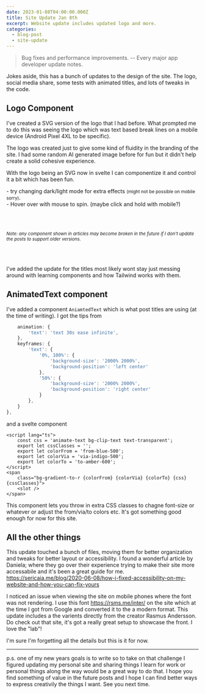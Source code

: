 ```yaml
---
date: 2023-01-08T04:00:00.000Z
title: Site Update Jan 8th
excerpt: Website update includes updated logo and more.
categories:
  - blog-post
  - site-update
---
```


<script lang="ts">
    import Logo from '../lib/components/layout/Logo.svelte';
</script>

> Bug fixes and performance improvements.
-- Every major app developer update notes.

Jokes aside, this has a bunch of updates to the design of the site. The logo, social media share, some tests with animated titles, and lots of tweaks in the code.

## Logo Component

I've created a SVG version of the logo that I had before. What prompted me to do this was seeing the logo which was text based break lines on a mobile device (Android Pixel 4XL to be specific).

The logo was created just to give some kind of fluidity in the branding of the site. I had some random AI generated image before for fun but it didn't help create a solid cohesive experience.

With the logo being an SVG now in svelte I can componentize it and control it a bit which has been fun.

<Logo 
    svgClasses="fill-black dark:fill-white w-10 h-10 transition-all group " 
    jClasses="group-hover:animate-bounce delay-150  from-indigo-500 via-purple-500 to-amber-500 bg-gradient-to-t"
    cClasses="group-hover:animate-bounce delay-300"
    rbClasses="group-hover:animate-bounce delay-500"
    lbClasses="group-hover:animate-bounce delay-700"
/> - try changing dark/light mode for extra effects <small>(might not be possible on mobile sorry)</small>.
<br>
<Logo  svgClasses="fill-black dark:fill-white w-10 h-10 transition-all hover:animate-spin"  /> - Hover over with mouse to spin. (maybe click and hold with mobile?)

<br><br>

<small>*Note: any component shown in articles may become broken in the future if I don't update the posts to support older versions.*</small>

<br><br>

I've added the update for the titles most likely wont stay just messing around with learning components and how Tailwind works with them.

## AnimatedText component
I've added a component `AniamtedText` which is what post titles are using (at the time of writing). I got the tips from 


```js
    animation: {
        'text': 'text 30s ease infinite',
    },
    keyframes: {
        'text': {
            '0%, 100%': {
                'background-size': '2000% 2000%',
                'background-position': 'left center'
            },
            '50%': {
                'background-size': '2000% 2000%',
                'background-position': 'right center'
            }
        },
    }
},
```

and a svelte component

```svelte
<script lang="ts">
    const css = 'animate-text bg-clip-text text-transparent';
    export let cssClasses = '';
    export let colorFrom = 'from-blue-500';
    export let colorVia = 'via-indigo-500';
    export let colorTo = 'to-amber-600';
</script>
<span
	class="bg-gradient-to-r {colorFrom} {colorVia} {colorTo} {css} {cssClasses}">
	<slot />
</span>
```

This component lets you throw in extra CSS classes to chagne font-size or whatever or adjust the from/via/to colors etc. It's got something good enough for now for this site.

## All the other things

This update touched a bunch of files, moving them for better organization and tweaks for better layout or accessibility. I found a wonderful article by Daniela; where they go over their experience trying to make their site more accessabile and it's been a great guide for me. https://sericaia.me/blog/2020-06-08/how-i-fixed-accessibility-on-my-website-and-how-you-can-fix-yours

I noticed an issue when viewing the site on mobile phones where the font was not rendering. I use this font https://rsms.me/inter/ on the site which at the time I got from Google and converted it to the a modern format. This update includes a the varients directly from the creator Rasmus Andersson. Do check out that site, it's got a really great setup to showcase the front. I love the "lab"!

I'm sure I'm forgetting all the details but this is it for now.

---

p.s. one of my new years goals is to write so to take on that challenge I figured updating my personal site and sharing things I learn for work or personal things along the way would be a great way to do that. I hope you find something of value in the future posts and I hope I can find better ways to express creativily the things I want. See you next time.